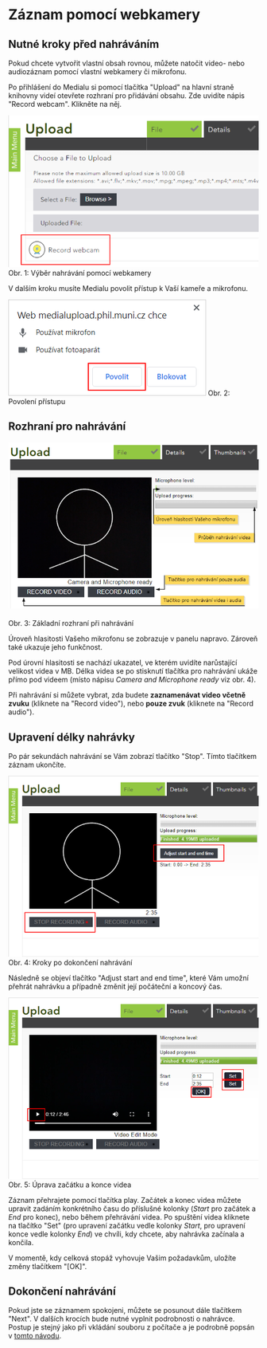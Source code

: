 Záznam pomocí webkamery
=======================










## Nutné kroky před nahráváním

Pokud chcete vytvořit vlastní obsah rovnou, můžete natočit video- nebo
audiozáznam pomocí vlastní webkamery či mikrofonu.

Po přihlášení do Medialu si pomocí tlačítka "Upload" na hlavní straně
knihovny videí otevřete rozhraní pro přidávání obsahu. Zde uvidíte nápis
"Record webcam". Klikněte na něj.

![](home/jan-nahrat-video-pomoci-webkamery/tlacitko-nahrat-video-pres-webkameru.png)
Obr. 1: Výběr nahrávání pomocí webkamery




V dalším kroku musíte Medialu povolit přístup k Vaší kameře a mikrofonu.

![](home/jan-nahrat-video-pomoci-webkamery/Povolit-webkameru.png)
Obr. 2: Povolení přístupu



## Rozhraní pro nahrávání

#### ![](home/jan-nahrat-video-pomoci-webkamery/webkove-rozhrani-2.png)
Obr. 3: Základní rozhraní při nahrávání


Úroveň hlasitosti Vašeho mikrofonu se zobrazuje v panelu napravo.
Zároveň také ukazuje jeho funkčnost.

Pod úrovní hlasitosti se nachází ukazatel, ve kterém uvidíte narůstající
velikost videa v MB. Délka videa se po stisknutí tlačítka pro nahrávání
ukáže přímo pod videem (místo nápisu *Camera and Microphone ready* viz
obr. 4).

Při nahrávání si můžete vybrat, zda budete **zaznamenávat video včetně
zvuku** (kliknete na "Record video"), nebo **pouze zvuk** (kliknete na
"Record audio").

## Upravení délky nahrávky

Po pár sekundách nahrávání se Vám zobrazí tlačítko "Stop". Tímto
tlačítkem záznam ukončíte. 

![](home/jan-nahrat-video-pomoci-webkamery/nahravani-webkou---adjust-start-and-time.png)
Obr. 4: Kroky po dokončení nahrávání


Následně se objeví tlačítko "Adjust start and end time", které Vám
umožní přehrát nahrávku a případně změnit její počáteční a koncový čas.

![](home/jan-nahrat-video-pomoci-webkamery/webka-orez-videa.png)
Obr. 5: Úprava začátku a konce videa



Záznam přehrajete pomocí tlačítka play. Začátek a konec videa můžete
upravit zadáním konkrétního času do příslušné kolonky (*Start* pro
začátek a *End* pro konec), nebo během přehrávání videa. Po spuštění
videa kliknete na tlačítko "Set" (pro upravení začátku vedle kolonky
*Start*, pro upravení konce vedle kolonky *End*) ve chvíli, kdy chcete,
aby nahrávka začínala a končila.

V momentě, kdy celková stopáž vyhovuje Vašim požadavkům, uložíte změny
tlačítkem "[OK]".

## Dokončení nahrávání

Pokud jste se záznamem spokojeni, můžete se posunout dále tlačítkem
"Next". V dalších krocích bude nutné vyplnit podrobnosti o nahrávce.
Postup je stejný jako při vkládání souboru z počítače a je podrobně
popsán v [tomto
návodu](/medialdocs/jak-nahrat-do-medialu-soubor-z-pocitace).
